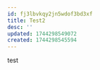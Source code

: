 ```yaml
---
id: fj3lbvkqy2jn5wdof3bd3xf
title: Test2
desc: ''
updated: 1744298549072
created: 1744298545594
---
```


test
